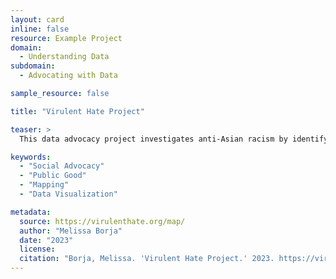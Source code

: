 ```yaml
---
layout: card
inline: false
resource: Example Project
domain:
  - Understanding Data
subdomain:
  - Advocating with Data

sample_resource: false

title: "Virulent Hate Project"

teaser: >
  This data advocacy project investigates anti-Asian racism by identifying, analyzing, and mapping incidents of anti-Asian harassment, violence, discrimination, and stigmatization. In addition, this project studies how Asian American activism takes place on local, state, and national levels in order to better understand how individuals and communities are responding to the recent surge in anti-Asian racism and violence.

keywords:
  - "Social Advocacy"
  - "Public Good"
  - "Mapping"
  - "Data Visualization"

metadata:
  source: https://virulenthate.org/map/
  author: "Melissa Borja"
  date: "2023"
  license:
  citation: "Borja, Melissa. 'Virulent Hate Project.' 2023. https://virulenthate.org/map/. Accessed on 20 June 2024."
---
```

